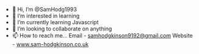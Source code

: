 - 👋 Hi, I’m @SamHodg1993
- 👀 I’m interested in learning
- 🌱 I’m currently learning Javascript
- 💞️ I’m looking to collaborate on anything 
- 📫 How to reach me... Email - samhodgkinson9192@gmail.com
                        Website - www.sam-hodgkinson.co.uk
